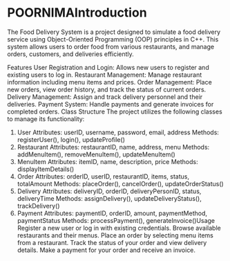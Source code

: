 # POORNIMAIntroduction
The Food Delivery System is a project designed to simulate a food delivery service using Object-Oriented Programming (OOP) principles in C++. This system allows users to order food from various restaurants, and manage orders, customers, and deliveries efficiently.

Features
User Registration and Login: Allows new users to register and existing users to log in.
Restaurant Management: Manage restaurant information including menu items and prices.
Order Management: Place new orders, view order history, and track the status of current orders.
Delivery Management: Assign and track delivery personnel and their deliveries.
Payment System: Handle payments and generate invoices for completed orders.
Class Structure
The project utilizes the following classes to manage its functionality:

1. User
Attributes: userID, username, password, email, address
Methods: registerUser(), login(), updateProfile()
2. Restaurant
Attributes: restaurantID, name, address, menu
Methods: addMenuItem(), removeMenuItem(), updateMenuItem()
3. MenuItem
Attributes: itemID, name, description, price
Methods: displayItemDetails()
4. Order
Attributes: orderID, userID, restaurantID, items, status, totalAmount
Methods: placeOrder(), cancelOrder(), updateOrderStatus()
5. Delivery
Attributes: deliveryID, orderID, deliveryPersonID, status, deliveryTime
Methods: assignDelivery(), updateDeliveryStatus(), trackDelivery()
6. Payment
Attributes: paymentID, orderID, amount, paymentMethod, paymentStatus
Methods: processPayment(), generateInvoice()Usage
Register a new user or log in with existing credentials.
Browse available restaurants and their menus.
Place an order by selecting menu items from a restaurant.
Track the status of your order and view delivery details.
Make a payment for your order and receive an invoice.
